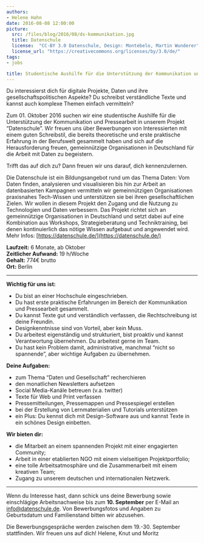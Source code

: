 ```yaml
---
authors:
- Helene Hahn
date: 2016-08-08 12:00:00
picture:
  src: /files/blog/2016/08/ds-kommunikation.jpg
  title: Datenschule
  license:  "CC-BY 3.0 Datenschule, Design: Montebelo, Martin Wunderer"
  license_url: "https://creativecommons.org/licenses/by/3.0/de/"
tags:
- jobs

title: Studentische Aushilfe für die Unterstützung der Kommunikation und Pressearbeit gesucht
---
```



Du interessierst dich für digitale Projekte, Daten und ihre gesellschaftspolitischen Aspekte?  Du schreibst verständliche Texte und kannst auch komplexe Themen einfach vermitteln? 

Zum 01. Oktober 2016 suchen wir eine studentische Aushilfe für die Unterstützung der Kommunikation und Pressearbeit in unserem Projekt “Datenschule”. Wir freuen uns über Bewerbungen von Interessierten mit einem guten Schreibstil, die bereits theoretische und erste praktische Erfahrung in der Berufswelt gesammelt haben und sich auf die Herausforderung freuen, gemeinnützige Organisationen in Deutschland für die Arbeit mit Daten zu begeistern.

Trifft das auf dich zu? Dann freuen wir uns darauf, dich kennenzulernen. 

Die Datenschule ist ein Bildungsangebot rund um das Thema Daten: Vom Daten finden, analysieren und visualisieren bis hin zur Arbeit an datenbasierten Kampagnen vermitteln wir gemeinnützigen Organisationen praxisnahes Tech-Wissen und unterstützen sie bei ihren gesellschaftlichen Zielen. Wir wollen in diesem Projekt den Zugang und die Nutzung zu Technologien und Daten verbessern. Das Projekt richtet sich an gemeinnützige Organisationen in Deutschland und setzt dabei auf eine Kombination aus Workshops, Strategieberatung und Techniktraining, bei denen kontinuierlich das nötige Wissen  aufgebaut und angewendet wird. Mehr Infos: [https://datenschule.de/](https://datenschule.de/)


**Laufzeit:** 6 Monate, ab Oktober <br/>
**Zeitlicher Aufwand:** 19 h/Woche <br/>
**Gehalt:** 774€ brutto <br/>
**Ort:** Berlin <br/>


<hr> 

**Wichtig für uns ist:**

* Du bist an einer Hochschule eingeschrieben.
* Du hast erste praktische Erfahrungen im Bereich der Kommunikation und Pressearbeit gesammelt.
* Du kannst Texte gut und verständlich verfassen, die Rechtschreibung ist deine Freundin.
* Designkenntnisse sind von Vorteil, aber kein Muss.
* Du arbeitest eigenständig und strukturiert, bist proaktiv und kannst Verantwortung übernehmen. Du arbeitest gerne im Team.
* Du hast kein Problem damit, administrative, manchmal “nicht so spannende”, aber wichtige Aufgaben zu übernehmen.



**Deine Aufgaben:**

* zum Thema “Daten und Gesellschaft” recherchieren
* den monatlichen Newsletters aufsetzen
* Social Media-Kanäle betreuen (v.a. twitter)
* Texte für Web und Print verfassen
* Pressemitteilungen, Pressemappen und Pressespiegel erstellen
* bei der Erstellung von Lernmaterialien und Tutorials unterstützen
* ein Plus: Du kennst dich mit Design-Software aus und kannst Texte in ein schönes Design einbetten.



**Wir bieten dir:**

* die Mitarbeit an einem spannenden Projekt mit einer engagierten Community;
* Arbeit in einer etablierten NGO mit einem vielseitigen Projektportfolio;
* eine tolle Arbeitsatmosphäre und die Zusammenarbeit mit einem kreativen Team;
* Zugang zu unserem deutschen und internationalen Netzwerk.


<hr> 

Wenn du Interesse hast, dann schick uns deine Bewerbung sowie einschlägige  Arbeitsnachweise bis zum **10. September** per E-Mail an [info@datenschule.de](info@datenschule.de). Von Bewerbungsfotos und Angaben zu Geburtsdatum und Familienstand bitten wir abzusehen. 

Die Bewerbungsgespräche werden zwischen dem 19.-30. September stattfinden.
Wir freuen uns auf dich!
Helene, Knut und Moritz
